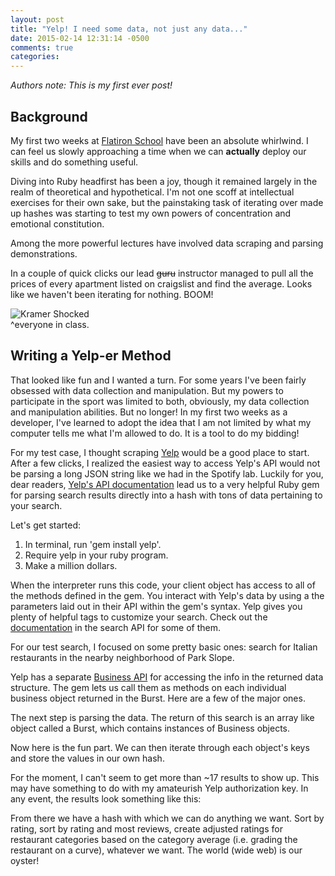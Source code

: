 ```yaml
---
layout: post
title: "Yelp! I need some data, not just any data..."
date: 2015-02-14 12:31:14 -0500
comments: true
categories: 
---
```

*Authors note: This is my first ever post!*

## Background

My first two weeks at [Flatiron School](http://www.flatironschool.com) have been an absolute whirlwind. I can feel us slowly approaching a time when we can **actually** deploy our skills and do something useful. 

Diving into Ruby headfirst has been a joy, though it remained largely in the realm of theoretical and hypothetical. I'm not one scoff at intellectual exercises for their own sake, but the painstaking task of iterating over made up hashes was starting to test my own powers of concentration and emotional constitution. 

Among the more powerful lectures have involved data scraping and parsing demonstrations. 

In a couple of quick clicks our lead <s>guru</s> instructor managed to pull all the prices of every apartment listed on craigslist and find the average. Looks like we haven't been iterating for nothing. BOOM!

![Kramer Shocked](http://media.giphy.com/media/QMcamps7Gzj2g/giphy.gif)
<br>^everyone in class.

## Writing a Yelp-er Method
That looked like fun and I wanted a turn. For some years I've been fairly obsessed with data collection and manipulation. But my powers to participate in the sport was limited to both, obviously, my data collection and manipulation abilities. But no longer! In my first two weeks as a developer, I've learned to adopt the idea that I am not limited by what my computer tells me what I'm allowed to do. It is a tool to do my bidding!

For my test case, I thought scraping [Yelp](http://www.yelp.com) would be a good place to start. After a few clicks, I realized the easiest way to access Yelp's API would not be parsing a long JSON string like we had in the Spotify lab. Luckily for you, dear readers, [Yelp's API documentation](http://www.yelp.com/developers/documentation/v2/overview) lead us to a very helpful Ruby gem for parsing search results directly into a hash with tons of data pertaining to your search.

Let's get started:<br>
1. In terminal, run 'gem install yelp'.<br>
2. Require yelp in your ruby program.<br>
3. Make a million dollars. 

<script src="https://gist.github.com/jeremysklarsky/78907211a01bc56a401c.js"></script>

When the interpreter runs this code, your client object has access to all of the methods defined in the gem. You interact with Yelp's data by using a the parameters laid out in their API within the gem's syntax. Yelp gives you plenty of helpful tags to customize your search. Check out the [documentation](http://www.yelp.com/developers/documentation/v2/search_api) in the search API for some of them. 

<script src="https://gist.github.com/jeremysklarsky/9340471c75cbbbe9bb76.js"></script>
For our test search, I focused on some pretty basic ones: search for Italian restaurants in the nearby neighborhood of Park Slope.

Yelp has a separate [Business API](http://www.yelp.com/developers/documentation/v2/business) for accessing the info in the returned data structure. The gem lets us call them as methods on each individual business object returned in the Burst. Here are a few of the major ones.

<!---Business API methods-->
<script src="https://gist.github.com/jeremysklarsky/ba3ab4c713358d87ba3c.js"></script> 

The next step is parsing the data. The return of this search is an array like object called a Burst, which contains instances of Business objects.

<script src="https://gist.github.com/jeremysklarsky/48400e94b8ca8c4efb84.js"></script> 

Now here is the fun part. We can then iterate through each object's keys and store the values in our own hash. 

<script src="https://gist.github.com/jeremysklarsky/bd3abab294de820e55dd.js"></script>

For the moment, I can't seem to get more than ~17 results to show up. This may have something to do with my amateurish Yelp authorization key. In any event, 
the results look something like this:
<script src="https://gist.github.com/jeremysklarsky/f4958d77abfffd8e2f85.js"></script>

From there we have a hash with which we can do anything we want. Sort by rating, sort by rating and most reviews, create adjusted ratings for restaurant categories based on the category average (i.e. grading the restaurant on a curve), whatever we want. The world (wide web) is our oyster!

